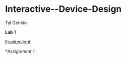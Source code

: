 # Interactive--Device-Design

Tal Genkin

**Lab 1**

[Frankenlight](https://github.com/TalGenkin/IDD-Fa18-Lab1)

**Assignment 1*
